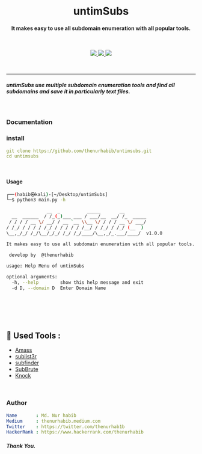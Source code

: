 <h1 align="center">
<br>
  untimSubs
  <br>
</h1>

<h4 align="center">It makes easy to use all subdomain enumeration with all popular tools.</h4>

<br>

<p align="center">
  <a href="https://github.com/thenurhabib/untimsubs/releases">
    <img src="https://img.shields.io/github/release/thenurhabib/untimsubs.svg">
  </a>
  <a href="https://travis-ci.com/thenurhabib/untimsubs">
    <img src="https://img.shields.io/travis/com/thenurhabib/untimsubs.svg">
  </a>
  <a href="https://github.com/thenurhabib/untimsubs/issues?q=is%3Aissue+is%3Aclosed">
      <img src="https://img.shields.io/github/issues-closed-raw/thenurhabib/untimsubs.svg">
  </a>
</p>

<br>


<hr>

##### untimSubs use multiple subdomain enumeration tools and find all subdomains and save it in particularly text files.

<br>


### Documentation
### install
```yaml
git clone https://github.com/thenurhabib/untimsubs.git
cd untimsubs
```
<br>

#### Usage

```bash
┌──(habib㉿kali)-[~/Desktop/untimSubs]
└─$ python3 main.py -h           

               __  _          _____       __        
  __  ______  / /_(_)___ ___ / ___/__  __/ /_  _____
 / / / / __ \/ __/ / __ `__ \\__ \/ / / / __ \/ ___/
/ /_/ / / / / /_/ / / / / / /__/ / /_/ / /_/ (__  ) 
\__,_/_/ /_/\__/_/_/ /_/ /_/____/\__,_/_.___/____/  v1.0.0

It makes easy to use all subdomain enumeration with all popular tools.

 develop by  @thenurhabib 
    
usage: Help Menu of untimSubs

optional arguments:
  -h, --help        show this help message and exit
  -d D, --domain D  Enter Domain Name

                                                         
```
<br>
<br>

## 🔗 Used Tools :

- [Amass](https://github.com/OWASP/Amass)
- [sublist3r](https://github.com/aboul3la/Sublist3r)
- [subfinder](https://github.com/projectdiscovery/subfinder)
- [SubBrute](https://github.com/TheRook/subbrute)
- [Knock](https://github.com/guelfoweb/knock)


<br>

### Author
```yaml
Name       : Md. Nur habib
Medium     : thenurhabib.medium.com
Twitter    : https://twitter.com/thenurhab1b
HackerRank : https://www.hackerrank.com/thenurhabib

```

##### Thank You.

